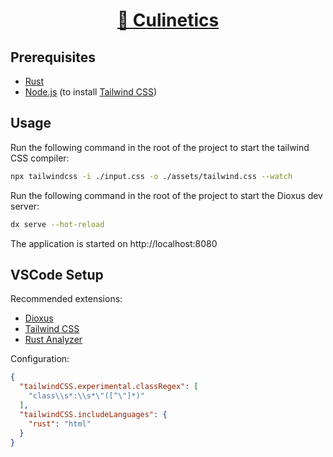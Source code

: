 <div align="center">
  <h1>
    <a href="https://hendric-dev.github.io/culinetics">🍲  Culinetics</a>
  </h1>
</div>

## Prerequisites

- [Rust](https://www.rust-lang.org/tools/install)
- [Node.js](https://nodejs.org/en) (to install [Tailwind CSS](https://tailwindcss.com/docs/installation))

## Usage

Run the following command in the root of the project to start the tailwind CSS compiler:

```bash
npx tailwindcss -i ./input.css -o ./assets/tailwind.css --watch
```

Run the following command in the root of the project to start the Dioxus dev server:

```bash
dx serve --hot-reload
```

The application is started on http://localhost:8080

## VSCode Setup

Recommended extensions:

- [Dioxus](https://marketplace.visualstudio.com/items?itemName=DioxusLabs.dioxus)
- [Tailwind CSS](https://marketplace.visualstudio.com/items?itemName=bradlc.vscode-tailwindcss)
- [Rust Analyzer](https://marketplace.visualstudio.com/items?itemName=rust-lang.rust-analyzer)

Configuration:

```json
{
  "tailwindCSS.experimental.classRegex": [
    "class\\s*:\\s*\"([^\"]*)"
  ],
  "tailwindCSS.includeLanguages": {
    "rust": "html"
  }
}
```
